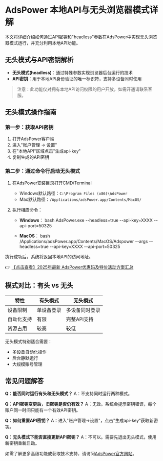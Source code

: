 # AdsPower 本地API与无头浏览器模式详解

本文将详细介绍如何通过API密钥和"headless"参数在AdsPower中实现无头浏览器模式运行，并充分利用本地API功能。

## 无头模式与API密钥解析

- **无头模式(headless)**：通过特殊参数实现浏览器后台运行的技术
- **API密钥**：用于本地API身份验证的唯一标识符，支持多设备同时使用

> 注意：此功能仅对拥有本地API访问权限的用户开放。如需开通请联系客服。

## 无头模式操作指南

### 第一步：获取API密钥

1. 打开AdsPower客户端
2. 进入"账户管理 → 设置"
3. 在"本地API"区域点击"生成api-key"
4. 复制生成的API密钥

### 第二步：通过命令行启动无头模式

1. 在AdsPower安装目录打开CMD/Terminal
   - Windows默认路径：`C:\Program Files (x86)\AdsPower`
   - Mac默认路径：`/Applications/adsPower.app/Contents/MacOS/`

2. 执行相应命令：
   - **Windows**：
     bash
     AdsPower.exe --headless=true --api-key=XXXX --api-port=50325
     
   - **MacOS**：
     bash
     /Applications/adsPower.app/Contents/MacOS/Adspower --args --headless=true --api-key=XXXX --api-port=50325
     

执行成功后，系统将返回本地API的访问地址。

👉 [【点击查看】2025年最新 AdsPower优惠码及特价活动方案汇总](https://bit.ly/adspower_free)

## 模式对比：有头 vs 无头

| 特性 | 有头模式 | 无头模式 |
|------|---------|---------|
| 设备限制 | 单设备登录 | 多设备同时登录 |
| 自动化支持 | 有限 | 完整API支持 |
| 资源占用 | 较高 | 较低 |

无头模式特别适合需要：
- 多设备自动化操作
- 后台静默运行
- 大规模账号管理

## 常见问题解答

**Q：能否同时运行有头和无头模式？**
A：不支持同时运行两种模式。

**Q：API密钥变更后，旧密钥是否仍有效？**
A：无效。系统会提示密钥错误，每个账户同一时间只能有一个有效API密钥。

**Q：如何重置API密钥？**
A：进入"账户管理→设置"，点击"生成api-key"获取新密钥。

**Q：无头模式下能否直接更新API密钥？**
A：不可以。需要先退出无头模式，使用新密钥重新启动。

如需了解更多高级功能或获取技术支持，请访问[AdsPower官方网站](https://bit.ly/adspower_free)。